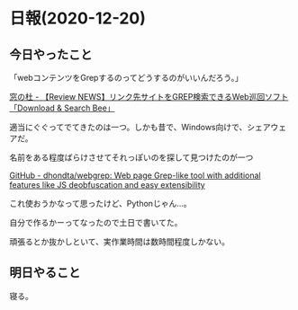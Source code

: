 # 日報(2020-12-20)

## 今日やったこと

「webコンテンツをGrepするのってどうするのがいいんだろう。」

[窓の杜 - 【Review NEWS】リンク先サイトをGREP検索できるWeb巡回ソフト「Download &amp; Search Bee」](https://forest.watch.impress.co.jp/article/2003/02/24/dlandsearchbee.html)

適当にぐぐってでてきたのは一つ。しかも昔で、Windows向けで、シェアウェアだ。

名前をある程度ばらけさせてそれっぽいのを探して見つけたのが一つ

[GitHub - dhondta/webgrep: Web page Grep-like tool with additional features like JS deobfuscation and easy extensibility](https://github.com/dhondta/webgrep)

これ使おうかなって思ったけど、Pythonじゃん...。

自分で作るかーってなったので土日で書いてた。

頑張るとか抜かしといて、実作業時間は数時間程度しかない。

## 明日やること

寝る。

